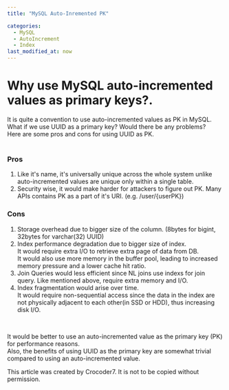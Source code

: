```yaml
---
title: "MySQL Auto-Inremented PK"

categories: 
  - MySQL
  - AutoIncrement
  - Index
last_modified_at: now
---
```

# Why use MySQL auto-incremented values as primary keys?.

It is quite a convention to use auto-incremented values as PK in MySQL. <br/>
What if we use UUID as a primary key? Would there be any problems? <br/>
Here are some pros and cons for using UUID as PK. <br/><br/>

### Pros
1. Like it's name, it's universally unique across the whole system unlike auto-incremented values are unique only within a single table.
2. Security wise, it would make harder for attackers to figure out PK. Many APIs contains PK as a part of it's URI. (e.g. /user/{userPK})

### Cons
1. Storage overhead due to bigger size of the column. (8bytes for bigint, 32bytes for varchar(32) UUID)
2. Index performance degradation due to bigger size of index. <br/>
   It would require extra I/O to retrieve extra page of data from DB. <br/>
   It would also use more memory in the buffer pool, leading to increased memory pressure and a lower cache hit ratio.
3. Join Queries would less efficient since NL joins use indexs for join query. Like mentioned above, require extra memory and I/O.
4. Index fragmentation would arise over time. <br/>
   It would require non-sequential access since the data in the index are not physically adjacent to each other(in SSD or HDD), thus increasing disk I/O.
<br/>

It would be better to use an auto-incremented value as the primary key (PK) for performance reasons. <br/> 
Also, the benefits of using UUID as the primary key are somewhat trivial compared to using an auto-incremented value.

This article was created by Crocoder7. It is not to be copied without permission.
